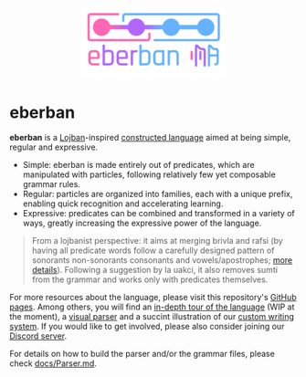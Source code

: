 <div align="center"> <a href="https://mia-entropy.github.io/eberban/"><img src="./vectors/logo.png" width="50%" /></a> </div>

eberban
=========

**eberban** is a [Lojban](https://mw.lojban.org/papri/Lojban)-inspired [constructed language](https://en.wikipedia.org/wiki/Constructed_language) aimed at being simple, regular and
expressive.

- Simple: eberban is made entirely out of predicates, which are manipulated with
  particles, following relatively few yet composable grammar rules.
- Regular: particles are organized into families, each with a unique prefix, enabling
  quick recognition and accelerating learning.
- Expressive: predicates can be combined and transformed in a variety of ways, greatly
  increasing the expressive power of the language.

<!-- TODO: [jqueiroz] explicitly mention chaining -->

> From a lojbanist perspective: it aims at merging brivla and rafsi (by having
> all predicate words follow a carefully designed pattern of sonorants non-sonorants consonants and vowels/apostrophes; [more details](https://mia-entropy.github.io/eberban/books/tour/book/morphology.html)).
> Following a suggestion by la uakci, it also removes sumti from the grammar and
> works only with predicates themselves.

For more resources about the language, please visit this repository's [GitHub pages](https://mia-entropy.github.io/eberban/).
Among others, you will find an [in-depth tour of the language](https://mia-entropy.github.io/eberban/books/tour/book/) (WIP at the moment), a [visual parser](https://mia-entropy.github.io/eberban/parsers/frontends/parser_box_glosser.html) and a succint illustration of our [custom writing system](https://mia-entropy.github.io/eberban/vectors/writing_system.svg).
If you would like to get involved, please also consider joining our [Discord server](https://discord.com/invite/KKB79RwWUc).

For details on how to build the parser and/or the grammar files, please check [docs/Parser.md](docs/Parser.md).

